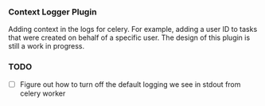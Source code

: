 ### Context Logger Plugin

Adding context in the logs for celery. For example, adding a user ID to tasks that were created on behalf of a specific user.
The design of this plugin is still a work in progress.

### TODO
 - [ ] Figure out how to turn off the default logging we see in stdout from celery worker